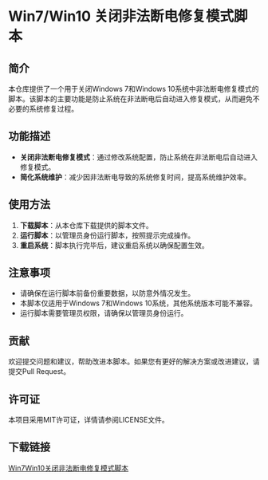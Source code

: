 # Win7/Win10 关闭非法断电修复模式脚本

## 简介

本仓库提供了一个用于关闭Windows 7和Windows 10系统中非法断电修复模式的脚本。该脚本的主要功能是防止系统在非法断电后自动进入修复模式，从而避免不必要的系统修复过程。

## 功能描述

- **关闭非法断电修复模式**：通过修改系统配置，防止系统在非法断电后自动进入修复模式。
- **简化系统维护**：减少因非法断电导致的系统修复时间，提高系统维护效率。

## 使用方法

1. **下载脚本**：从本仓库下载提供的脚本文件。
2. **运行脚本**：以管理员身份运行脚本，按照提示完成操作。
3. **重启系统**：脚本执行完毕后，建议重启系统以确保配置生效。

## 注意事项

- 请确保在运行脚本前备份重要数据，以防意外情况发生。
- 本脚本仅适用于Windows 7和Windows 10系统，其他系统版本可能不兼容。
- 运行脚本需要管理员权限，请确保以管理员身份运行。

## 贡献

欢迎提交问题和建议，帮助改进本脚本。如果您有更好的解决方案或改进建议，请提交Pull Request。

## 许可证

本项目采用MIT许可证，详情请参阅LICENSE文件。

## 下载链接

[Win7Win10关闭非法断电修复模式脚本](https://pan.quark.cn/s/d23e069f307a)